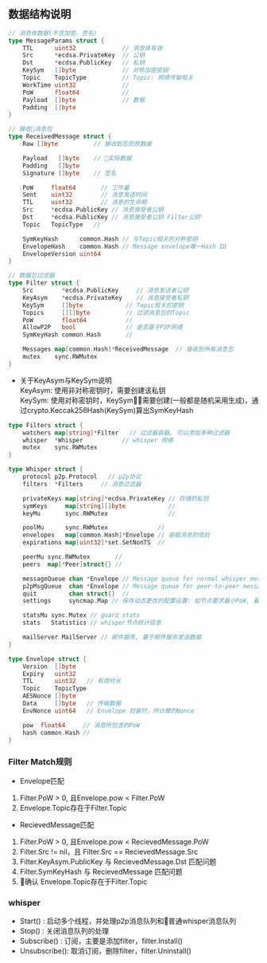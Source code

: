 ## 数据结构说明 

```go
// 消息体数据(不含加密，签名)
type MessageParams struct {
	TTL      uint32             // 消息体有效
	Src      *ecdsa.PrivateKey  // 公钥
	Dst      *ecdsa.PublicKey   // 私钥
	KeySym   []byte             // 对称加密密钥
	Topic    TopicType          // Topic: 网络传输相关
	WorkTime uint32             // 
	PoW      float64            // 
	Payload  []byte             // 数据
	Padding  []byte
} 
```

```go
// 接收消息包
type ReceivedMessage struct {
	Raw []byte          // 接收到包的原数据

	Payload   []byte    // 实际数据
	Padding   []byte 
	Signature []byte    // 签名

	PoW     float64       // 工作量
	Sent    uint32        // 消息发送时间
	TTL     uint32        // 消息的生命期
	Src     *ecdsa.PublicKey // 消息接受者公钥
	Dst     *ecdsa.PublicKey // 消息接受者公钥 Filter公钥
	Topic   TopicType   // 

	SymKeyHash      common.Hash // 与Topic相关的对称密钥
	EnvelopeHash    common.Hash // Message envelope唯一Hash ID
	EnvelopeVersion uint64
}
```

```go
// 数据包过滤器
type Filter struct {
	Src        *ecdsa.PublicKey     // 消息发送者公钥
	KeyAsym    *ecdsa.PrivateKey    // 消息接受者私钥 
	KeySym     []byte            // Topic相关的密钥 
	Topics     [][]byte          // 过滤消息包的Topic
	PoW        float64           // 
	AllowP2P   bool              // 是否基于P2P网络
	SymKeyHash common.Hash       // 

	Messages map[common.Hash]*ReceivedMessage  // 接收到所有消息包
	mutex    sync.RWMutex
}

```
+ 关于KeyAsym与KeySym说明   
KeyAsym: 使用非对称密钥时，需要创建该私钥  
KeySym: 使用对称密钥时，KeySym需要创建(一般都是随机采用生成)，通过crypto.Keccak256Hash(KeySym)算出SymKeyHash


```go
type Filters struct {
	watchers map[string]*Filter   // 过滤器容器, 可以添加多种过滤器
	whisper  *Whisper           // whisper 网络
	mutex    sync.RWMutex
}
```

```go
type Whisper struct {
	protocol p2p.Protocol   // p2p协议
	filters  *Filters     // 消息过滤器

	privateKeys map[string]*ecdsa.PrivateKey // 存储的私钥
	symKeys     map[string][]byte            // 
	keyMu       sync.RWMutex                 // 

	poolMu      sync.RWMutex              // 
	envelopes   map[common.Hash]*Envelope // 装载消息的信封
	expirations map[uint32]*set.SetNonTS  // 

	peerMu sync.RWMutex       // 
	peers  map[*Peer]struct{} // 

	messageQueue chan *Envelope // Message queue for normal whisper messages
	p2pMsgQueue  chan *Envelope // Message queue for peer-to-peer messages 
	quit         chan struct{}  // 
	settings     syncmap.Map // 保存动态更改的配置设置: 如节点要求最小PoW, 最大消息大小，消息队列溢出提示等

	statsMu sync.Mutex // guard stats
	stats   Statistics // whisper节点统计信息

	mailServer MailServer // 邮件服务, 基于邮件服务发送数据
}
```

```go
type Envelope struct {
	Version  []byte
	Expiry   uint32
	TTL      uint32   // 有效时长 
	Topic    TopicType 
	AESNonce []byte
	Data     []byte   // 传输数据 
	EnvNonce uint64   // Envelope 封装时，所计算的Nonce

	pow  float64     // 消息所包含的PoW
	hash common.Hash // 
}
```

### Filter Match规则
+ Envelope匹配
1. Filter.PoW > 0, 且Envelope.pow < Filter.PoW 
3. Envelope.Topic存在于Filter.Topic

+ RecievedMessage匹配  
1. Filter.PoW > 0, 且Envelope.pow < RecievedMessage.PoW 
2. Filter.Src != nil，且 Filter.Src == RecievedMessage.Src  
3. Filter.KeyAsym.PublicKey 与 RecievedMessage.Dst 匹配问题  
4. Filter.SymKeyHash 与 RecievedMessage 匹配问题
5. 确认 Envelope.Topic存在于Filter.Topic 


### whisper
+ Start() : 启动多个线程，并处理p2p消息队列和普通whisper消息队列  
+ Stop() : 关闭消息队列的处理  
+ Subscribe() : 订阅，主要是添加filter，filter.Install() 
+ Unsubscribe(): 取消订阅，删除filter，filter.Uninstall()